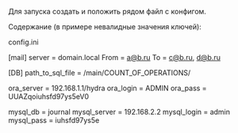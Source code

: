Для запуска создать и положить рядом файл с конфигом.

Cодержание (в примере невалидные значения ключей):

config.ini

[mail]
server = domain.local
From = a@b.ru
To = c@b.ru, d@b.ru

[DB]
path_to_sql_file = /main/COUNT_OF_OPERATIONS/

ora_server = 192.168.1.1/hydra
ora_login = ADMIN
ora_pass = UUAZqoiuhsfd97ys5eV0

mysql_db = journal
mysql_server = 192.168.2.2
mysql_login = admin
mysql_pass = iuhsfd97ys5e
